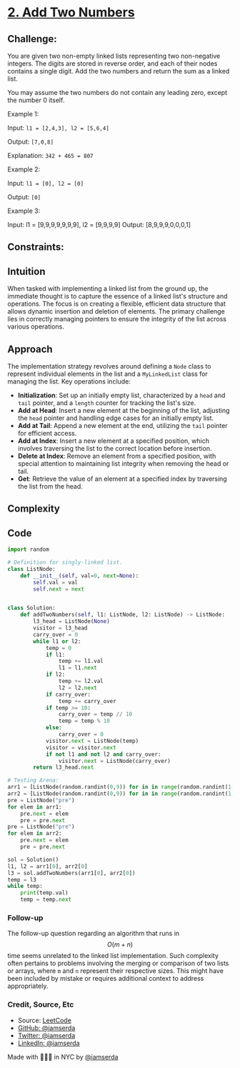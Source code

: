# [2. Add Two Numbers](https://leetcode.com/problems/add-two-numbers/description/)

## Challenge:

You are given two non-empty linked lists representing two non-negative integers. The digits are stored in reverse order, and each of their nodes contains a single digit. Add the two numbers and return the sum as a linked list.

You may assume the two numbers do not contain any leading zero, except the number 0 itself.

Example 1:

Input: `l1 = [2,4,3], l2 = [5,6,4]`

Output: `[7,0,8]`

Explanation: `342 + 465 = 807`

Example 2:

Input: `l1 = [0], l2 = [0]`

Output: `[0]`

Example 3:

Input: l1 = [9,9,9,9,9,9,9], l2 = [9,9,9,9]
Output: [8,9,9,9,0,0,0,1]

## Constraints:

## Intuition

When tasked with implementing a linked list from the ground up, the immediate thought is to capture the essence of a linked list's structure and operations. The focus is on creating a flexible, efficient data structure that allows dynamic insertion and deletion of elements. The primary challenge lies in correctly managing pointers to ensure the integrity of the list across various operations.

## Approach

The implementation strategy revolves around defining a `Node` class to represent individual elements in the list and a `MyLinkedList` class for managing the list. Key operations include:

- **Initialization**: Set up an initially empty list, characterized by a `head` and `tail` pointer, and a `length` counter for tracking the list's size.
- **Add at Head**: Insert a new element at the beginning of the list, adjusting the `head` pointer and handling edge cases for an initially empty list.
- **Add at Tail**: Append a new element at the end, utilizing the `tail` pointer for efficient access.
- **Add at Index**: Insert a new element at a specified position, which involves traversing the list to the correct location before insertion.
- **Delete at Index**: Remove an element from a specified position, with special attention to maintaining list integrity when removing the head or tail.
- **Get**: Retrieve the value of an element at a specified index by traversing the list from the head.

## Complexity

## Code

```python
import random

# Definition for singly-linked list.
class ListNode:
    def __init__(self, val=0, next=None):
        self.val = val
        self.next = next


class Solution:
    def addTwoNumbers(self, l1: ListNode, l2: ListNode) -> ListNode:
        l3_head = ListNode(None)
        visitor = l3_head
        carry_over = 0
        while l1 or l2:
            temp = 0
            if l1:
                temp += l1.val
                l1 = l1.next
            if l2:
                temp += l2.val
                l2 = l2.next
            if carry_over:
                temp += carry_over
            if temp >= 10:
                carry_over = temp // 10
                temp = temp % 10
            else:
                carry_over = 0
            visitor.next = ListNode(temp)
            visitor = visitor.next
            if not l1 and not l2 and carry_over:
                visitor.next = ListNode(carry_over)
        return l3_head.next

# Testing Arena:
arr1 = [ListNode(random.randint(0,9)) for in in range(random.randint(1,9))]
arr2 = [ListNode(random.randint(0,9)) for in in range(random.randint(1,9))]
pre = ListNode("pre")
for elem in arr1:
    pre.next = elem
    pre = pre.next
pre = ListNode("pre")
for elem in arr2:
    pre.next = elem
    pre = pre.next

sol = Solution()
l1, l2 = arr1[0], arr2[0]
l3 = sol.addTwoNumbers(arr1[0], arr2[0])
temp = l3
while temp:
    print(temp.val)
    temp = temp.next
```

### Follow-up

The follow-up question regarding an algorithm that runs in $$O(m + n)$$ time seems unrelated to the linked list implementation. Such complexity often pertains to problems involving the merging or comparison of two lists or arrays, where `m` and `n` represent their respective sizes. This might have been included by mistake or requires additional context to address appropriately.

### Credit, Source, Etc

- Source: [LeetCode](url-path)
- [GitHub: @iamserda](https://github.com/iamserda)
- [Twitter: @iamserda](https://twitter.com/iamserda)
- [LinkedIn: @iamserda](https://linkedin.com/in/iamserda)

Made with 🤍🫶🏿 in NYC by [@iamserda](https://www.twitter.com/iamserda)
